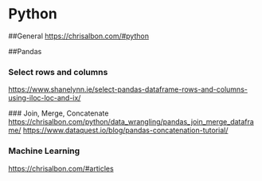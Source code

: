 # Python 

##General
https://chrisalbon.com/#python

##Pandas

### Select rows and columns
https://www.shanelynn.ie/select-pandas-dataframe-rows-and-columns-using-iloc-loc-and-ix/


### Join, Merge, Concatenate
https://chrisalbon.com/python/data_wrangling/pandas_join_merge_dataframe/
https://www.dataquest.io/blog/pandas-concatenation-tutorial/


### Machine Learning
https://chrisalbon.com/#articles